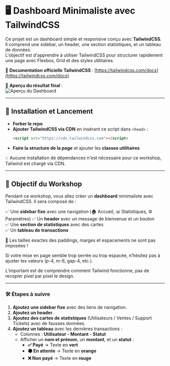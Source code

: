 # 🖥️ Dashboard Minimaliste avec TailwindCSS  

Ce projet est un dashboard simple et responsive conçu avec **TailwindCSS**. Il comprend une sidebar, un header, une section statistiques, et un tableau de données.  
L'objectif est d'apprendre à utiliser TailwindCSS pour structurer rapidement une page avec Flexbox, Grid et des styles utilitaires.

📖 **Documentation officielle TailwindCSS** : [https://tailwindcss.com/docs](https://tailwindcss.com/docs)

📌 **Aperçu du résultat final** :  
![Aperçu du Dashboard](./result.PNG)

---

## 🚀 Installation et Lancement  

* **Forker le repo**
* **Ajouter TailwindCSS via CDN** en insérant ce script dans `<head>` :  
   ```html
   <script src="https://cdn.tailwindcss.com"></script>
   ```
* **Faire la structure de la page** et ajouter les **classes utilitaires**

💡 Aucune installation de dépendances n'est nécessaire pour ce workshop, Tailwind est chargé via CDN.

---

## 🎯 Objectif du Workshop  

Pendant ce workshop, vous allez créer un **dashboard** minimaliste avec TailwindCSS. Il sera composé de :  

✅ Une **sidebar fixe** avec une navigation (🏠 Accueil, 📊 Statistiques, ⚙️ Paramètres)
✅ Un **header** avec un message de bienvenue et un bouton  
✅ Une **section de statistiques** avec des cartes  
✅ Un **tableau de transactions** 

🔹 Les tailles exactes des paddings, marges et espacements ne sont pas imposées !

Si votre mise en page semble trop serrée ou trop espacée, n’hésitez pas à ajuster les valeurs (p-4, m-6, gap-4, etc.).

L’important est de comprendre comment Tailwind fonctionne, pas de recopier pixel par pixel le design.

---

### 🛠️ Étapes à suivre  

1. **Ajoutez une sidebar fixe** avec des liens de navigation.  
2. **Ajoutez un header**.  
3. **Ajoutez des cartes de statistiques** (Utilisateurs / Ventes / Support Tickets) avec de fausses données.  
4. **Ajoutez un tableau** avec les dernières transactions :  
   - Colonnes : **Utilisateur - Montant - Statut**  
   - Afficher un **nom et prénom**, un **montant**, et un **statut** :  
     - **✅ Payé** → Texte en **vert**  
     - **🟠 En attente** → Texte en **orange**  
     - **❌ Non payé** → Texte en **rouge**  
